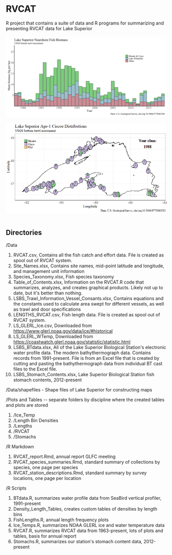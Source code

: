 # RVCAT
R project that contains a suite of data and R programs for summarizing and presenting RVCAT data for Lake Superior
<br>
<br>
[<img src="ns_annual_biomass_ciscobloater_lwf.png?raw=true"/>](ns_annual_biomass_ciscobloater_lwf.png) 
<br>
<br>
[<img src="Animated_age1_pies.gif?raw=true"/>](Animated_age1_pies.gif) 
<br>
<br>
## Directories
/Data
  1. RVCAT.csv, Contains all the fish catch and effort data. File is created as spool out of RVCAT system.
  2. Site_Names.xlsx, Contains site names, mid-point latitude and longitude, and management unit information
  3. Species_Taxonomy.xlsx, Fish species taxonomy
  4. Table_of_Contents.xlsx, Information on the RVCAT.R code that summarizes, analyzes, and creates graphical products. Likely not up to date, but it's better than nothing.
  5. LSBS_Trawl_Information_Vessel_Consants.xlsx, Contains equations and the constants used to calculate area swept for different vessels, as well as trawl and door specifications
  6. LENGTHS_RVCAT.csv, Fish length data. File is created as spool out of RVCAT system.
  7. LS_GLERL_Ice.csv, Downloaded from https://www.glerl.noaa.gov/data/ice/#historical
  8. LS_GLERL_WTemp, Downloaded from https://coastwatch.glerl.noaa.gov/statistic/statistic.html
  9. LSBS_BTdata.xlsx, All of the Lake Superior Biological Station's electronic water profile data. The modern bathythermograph data. Contains records from 1991-present. File is from an Excel file that is created by cutting and pasting the bathythermograph data from individual BT cast files to the Excel file.
  10. LSBS_Stomach_Contents.xlsx, Lake Superior Biological Station fish stomach contents, 2012-present 

/Data/shapefiles - Shape files of Lake Superior for constructing maps

/Plots and Tables -- separate folders by discipline where the created tables and plots are stored
  1. /Ice_Temp
  2. /Length Bin Densities
  3. /Lengths
  4. /RVCAT
  5. /Stomachs

/R Markdown
1. RVCAT_report.Rmd, annual report GLFC meeting
2. RVCAT_species_summaries.Rmd, standard summary of collections by species, one page per species
3. RVCAT_station_descriptions.Rmd, standard summary by survey locations, one page per location

/R Scripts
1. BTdata.R, summarizes water profile data from SeaBird vertical profiler, 1991-present
2. Density_Length_Tables, creates custom tables of densities by length bins
3. FishLengths.R, annual length frequency plots
4. Ice_Temps.R, summarizes NOAA GLERL ice and water temperature data
5. RVCAT.R, summarizes RVCAT data from 1963-present, lots of plots and tables, basis for annual report
6. Stomachs.R, summarizes our station's stomach content data, 2012-present
